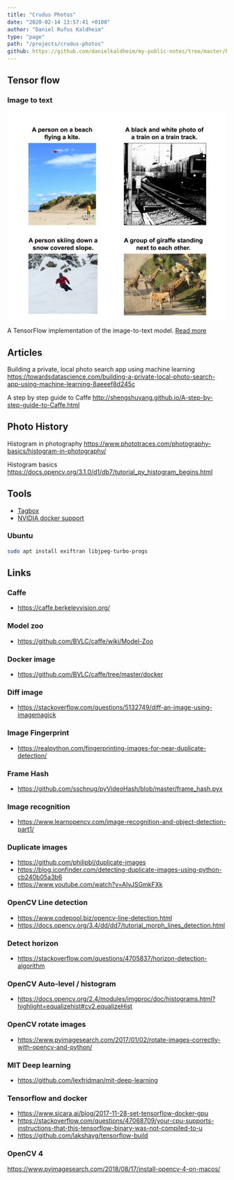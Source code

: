 ```yaml
---
title: "Crudus Photos"
date: "2020-02-14 13:57:41 +0100"
author: "Daniel Rufus Kaldheim"
type: "page"
path: "/projects/crudus-photos"
github: https://github.com/danielkaldheim/my-public-notes/tree/master/Projects/Crudus%20Photos
---
```



## Tensor flow

### Image to text

![Image to text](../../images/projects/crudus-photos/A2399A8D-E525-49D5-B751-CC896F304C16.jpg)

A TensorFlow implementation of the image-to-text model. [Read more](https://github.com/tensorflow/models/tree/master/research/im2txt)

## Articles

Building a private, local photo search app using machine learning
<https://towardsdatascience.com/building-a-private-local-photo-search-app-using-machine-learning-8aeeef8d245c>

A step by step guide to Caffe
<http://shengshuyang.github.io/A-step-by-step-guide-to-Caffe.html>

## Photo History

Histogram in photography
<https://www.phototraces.com/photography-basics/histogram-in-photography/>

Histogram basics
<https://docs.opencv.org/3.1.0/d1/db7/tutorial_py_histogram_begins.html>

## Tools

- [Tagbox](https://machinebox.io/docs/tagbox)
- [NVIDIA docker support](https://github.com/NVIDIA/nvidia-docker)

### Ubuntu

```sh
sudo apt install exiftran libjpeg-turbo-progs
```

## Links

### Caffe

- <https://caffe.berkeleyvision.org/>

### Model zoo

- <https://github.com/BVLC/caffe/wiki/Model-Zoo>

### Docker image

- <https://github.com/BVLC/caffe/tree/master/docker>

### Diff image

- <https://stackoverflow.com/questions/5132749/diff-an-image-using-imagemagick>

### Image Fingerprint

- <https://realpython.com/fingerprinting-images-for-near-duplicate-detection/>

### Frame Hash

- <https://github.com/sschnug/pyVideoHash/blob/master/frame_hash.pyx>

### Image recognition

- <https://www.learnopencv.com/image-recognition-and-object-detection-part1/>

### Duplicate images

- <https://github.com/philipbl/duplicate-images>
- <https://blog.iconfinder.com/detecting-duplicate-images-using-python-cb240b05a3b6>
- <https://www.youtube.com/watch?v=AIyJSGmkFXk>

### OpenCV Line detection

- <https://www.codepool.biz/opencv-line-detection.html>
- <https://docs.opencv.org/3.4/dd/dd7/tutorial_morph_lines_detection.html>

### Detect horizon

- <https://stackoverflow.com/questions/4705837/horizon-detection-algorithm>

### OpenCV Auto-level / histogram

- <https://docs.opencv.org/2.4/modules/imgproc/doc/histograms.html?highlight=equalizehist#cv2.equalizeHist>

### OpenCV rotate images

- <https://www.pyimagesearch.com/2017/01/02/rotate-images-correctly-with-opencv-and-python/>

### MIT Deep learning

- <https://github.com/lexfridman/mit-deep-learning>

### Tensorflow and docker

- <https://www.sicara.ai/blog/2017-11-28-set-tensorflow-docker-gpu>
- <https://stackoverflow.com/questions/47068709/your-cpu-supports-instructions-that-this-tensorflow-binary-was-not-compiled-to-u>
- <https://github.com/lakshayg/tensorflow-build>

### OpenCV 4

<https://www.pyimagesearch.com/2018/08/17/install-opencv-4-on-macos/>
